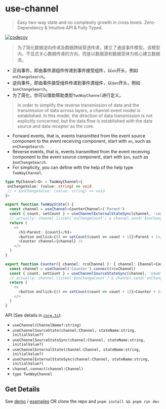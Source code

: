 # use-channel

> Easy two-way state and no complexity growth in cross levels. Zero-Dependency & Intuitive API & Fully Typed.

[![codecov](https://codecov.io/github/lakca/use-channel/graph/badge.svg?token=thMJZOUXn7)](https://codecov.io/github/lakca/use-channel)

> 为了简化数据逆向传递及数据跨级穿透传递，建立了通道事件模型。该模型内，不显式关心数据传递的方向，而是以数据源和数据受体为核心建立数据流。
- 正向事件，即由事件源组件传递到事件接受组件，以`on`开头，例如`onChangeSearch`。
- 逆向事件，即由事件接受组件传递到事件源组件，以`$on`开头，例如`$onChangeSearch`。
- 为了简化，你可以借助帮助类型`TwoWayChannel`进行定义。

> In order to simplify the reverse transmission of data and the transmission of data across layers, a channel event model is established. In this
model, the direction of data transmission is not explicitly concerned, but the data flow is established with the data source and data receptor
as the core.
- Forward events, that is, events transmitted from the event source component to the event receiving component, start with `on`, such as `onChangeSearch`.
- Reverse events, that is, events transmitted from the event receiving component to the event source component, start with `$on`, such as `$onChangeSearch`.
- For simplicity, you can define with the help of the help type `TwoWayChannel`.

```typescript
type MyChannel<D> = TwoWayChannel<{
 onChangeValue: (value: string) => void
 // + $onChangeValue: (value: string) => void
}>
```

```typescript
export function TwoWayState() {
  const channel = useChannel<CounterChannel>('Parent')
  const { count, setCount } = useChannelExternalStateSync(channel, 'count', 0)
  // actually: channel.listen('onChangeCount') & channel.send('$onChangeCount')
  return (
    <>
      <h1>Parent: {count}</h1>
      <button onClick={() => setCount(count => count + 1)}>Parent + 1</button>
      <Counter channel={channel} />
    </>
  )
}

export function Counter({ channel: rcvChannel }: { channel: Channel<CounterChannel> }) {
  const channel = useChannel('Counter').connect(rcvChannel)
  const { count, setCount } = useChannelSourceStateSync(channel, 'count', 0)
  // actually: channel.listen('$onChangeCount') & channel.send('onChangeCount')
  return (
    <>
      <button onClick={() => setCount(count => count + 1)}>Counter + 1</button>
    </>
  )
}
```

API (See details in [`core.ts`](src/core.ts)):

- `useChannel(ChannelName?:string)`
- `useChannelSourceState(channel:Channel, stateName:string, initialValue?)`
- `useChannelSourceStateSync(channel:Channel, stateName:string, initialValue?)`
- `useChannelExternalState(channel:Channel, stateName:string, initialValue?)`
- `useChannelExternalStateSync(channel:Channel, stateName:string, initialValue?)`
- `channel.connect(channel:Channel)`
- `type TwoWayChannel`

## Get Details

See [demo](http://longpeng.me/use-channel/) / [examples](examples) OR clone the repo and  `pnpm install && pnpm run dev`
